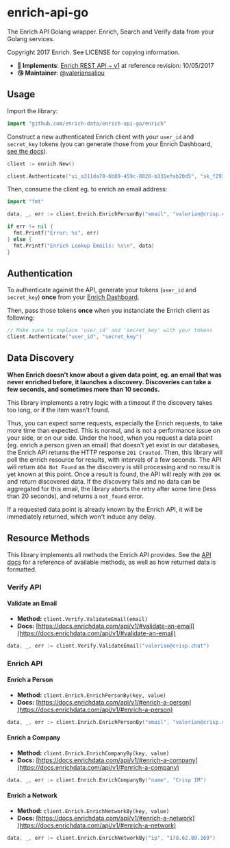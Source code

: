 # enrich-api-go

The Enrich API Golang wrapper. Enrich, Search and Verify data from your Golang services.

Copyright 2017 Enrich. See LICENSE for copying information.

* **📝 Implements**: [Enrich REST API ~ v1](https://docs.enrichdata.com/api/v1/) at reference revision: 10/05/2017
* **😘 Maintainer**: [@valeriansaliou](https://github.com/valeriansaliou)

## Usage

Import the library:

```go
import "github.com/enrich-data/enrich-api-go/enrich"
```

Construct a new authenticated Enrich client with your `user_id` and `secret_key` tokens (you can generate those from your Enrich Dashboard, [see the docs](https://docs.enrichdata.com/api/v1/)).

```go
client := enrich.New()

client.Authenticate("ui_a311da78-6b89-459c-8028-b331efab20d5", "sk_f293d44f-675d-4cb1-9c78-52b8a9af0df2")
```

Then, consume the client eg. to enrich an email address:

```go
import "fmt"

data, _, err := client.Enrich.EnrichPersonBy("email", "valerian@crisp.chat")

if err != nil {
  fmt.Printf("Error: %s", err)
} else {
  fmt.Printf("Enrich Lookup Emails: %s\n", data)
}
```

## Authentication

To authenticate against the API, generate your tokens (`user_id` and `secret_key`) **once** from your [Enrich Dashboard](https://dashboard.enrichdata.com/).

Then, pass those tokens **once** when you instanciate the Enrich client as following:

```go
// Make sure to replace 'user_id' and 'secret_key' with your tokens
client.Authenticate("user_id", "secret_key")
```

## Data Discovery

**When Enrich doesn't know about a given data point, eg. an email that was never enriched before, it launches a discovery. Discoveries can take a few seconds, and sometimes more than 10 seconds.**

This library implements a retry logic with a timeout if the discovery takes too long, or if the item wasn't found.

Thus, you can expect some requests, especially the Enrich requests, to take more time than expected. This is normal, and is not a performance issue on your side, or on our side. Under the hood, when you request a data point (eg. enrich a person given an email) that doesn't yet exist in our databases, the Enrich API returns the HTTP response `201 Created`. Then, this library will poll the enrich resource for results, with intervals of a few seconds. The API will return `404 Not Found` as the discovery is still processing and no result is yet known at this point. Once a result is found, the API will reply with `200 OK` and return discovered data. If the discovery fails and no data can be aggregated for this email, the library aborts the retry after some time (less than 20 seconds), and returns a `not_found` error.

If a requested data point is already known by the Enrich API, it will be immediately returned, which won't induce any delay.

## Resource Methods

This library implements all methods the Enrich API provides. See the [API docs](https://docs.enrichdata.com/api/v1/) for a reference of available methods, as well as how returned data is formatted.

### Verify API

#### Validate an Email

* **Method:** `client.Verify.ValidateEmail(email)`
* **Docs:** [https://docs.enrichdata.com/api/v1/#validate-an-email](https://docs.enrichdata.com/api/v1/#validate-an-email)

```go
data, _, err := client.Verify.ValidateEmail("valerian@crisp.chat")
```

### Enrich API

#### Enrich a Person

* **Method:** `client.Enrich.EnrichPersonBy(key, value)`
* **Docs:** [https://docs.enrichdata.com/api/v1/#enrich-a-person](https://docs.enrichdata.com/api/v1/#enrich-a-person)

```go
data, _, err := client.Enrich.EnrichPersonBy("email", "valerian@crisp.chat")
```

#### Enrich a Company

* **Method:** `client.Enrich.EnrichCompanyBy(key, value)`
* **Docs:** [https://docs.enrichdata.com/api/v1/#enrich-a-company](https://docs.enrichdata.com/api/v1/#enrich-a-company)

```go
data, _, err := client.Enrich.EnrichCompanyBy("name", "Crisp IM")
```

#### Enrich a Network

* **Method:** `client.Enrich.EnrichNetworkBy(key, value)`
* **Docs:** [https://docs.enrichdata.com/api/v1/#enrich-a-network](https://docs.enrichdata.com/api/v1/#enrich-a-network)

```go
data, _, err := client.Enrich.EnrichNetworkBy("ip", "178.62.89.169")
```
